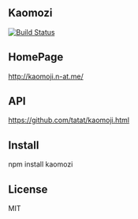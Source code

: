 ## Kaomozi
[![Build Status](https://secure.travis-ci.org/abouthiroppy/kaomozi.png?branch=master)](http://travis-ci.org/abouthiroppy/kaomozi)

## HomePage
http://kaomoji.n-at.me/

## API
https://github.com/tatat/kaomoji.html

## Install
npm install kaomozi

## License
MIT
